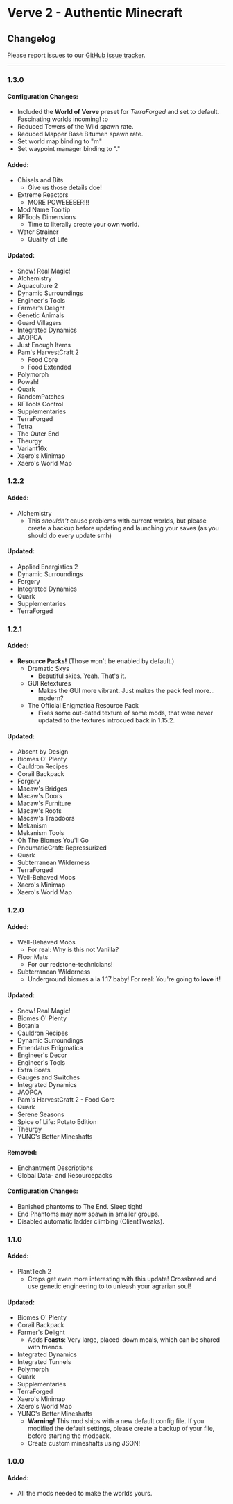 # Verve 2 - Authentic Minecraft
## Changelog

Please report issues to our [GitHub issue tracker](https://github.com/VerveTeam/Verve-2/issues).

---

### 1.3.0

#### Configuration Changes:
- Included the **World of Verve** preset for _TerraForged_ and set to default. Fascinating worlds incoming! :o
- Reduced Towers of the Wild spawn rate.
- Reduced Mapper Base Bitumen spawn rate.
- Set world map binding to "m"
- Set waypoint manager binding to "."

#### Added:
- Chisels and Bits
    - Give us those details doe!
- Extreme Reactors
    - MORE POWEEEEER!!!
- Mod Name Tooltip
- RFTools Dimensions
    - Time to literally create your own world.
- Water Strainer
    - Quality of Life

#### Updated:
- Snow! Real Magic!
- Alchemistry
- Aquaculture 2
- Dynamic Surroundings
- Engineer's Tools
- Farmer's Delight
- Genetic Animals
- Guard Villagers
- Integrated Dynamics
- JAOPCA
- Just Enough Items
- Pam's HarvestCraft 2
    - Food Core
    - Food Extended
- Polymorph
- Powah!
- Quark
- RandomPatches
- RFTools Control
- Supplementaries
- TerraForged
- Tetra
- The Outer End
- Theurgy
- Variant16x
- Xaero's Minimap
- Xaero's World Map

### 1.2.2

#### Added:
- Alchemistry
    - This *shouldn't* cause problems with current worlds, but please create a backup before updating and launching your saves (as you should do every update smh)

#### Updated:
- Applied Energistics 2
- Dynamic Surroundings
- Forgery
- Integrated Dynamics
- Quark
- Supplementaries
- TerraForged

### 1.2.1

#### Added:
- **Resource Packs!** (Those won't be enabled by default.)
    - Dramatic Skys
        - Beautiful skies. Yeah. That's it.
    - GUI Retextures
        - Makes the GUI more vibrant. Just makes the pack feel more... modern?
    - The Official Enigmatica Resource Pack
        - Fixes some out-dated texture of some mods, that were never updated to the textures introcued back in 1.15.2.

#### Updated:
- Absent by Design
- Biomes O' Plenty
- Cauldron Recipes
- Corail Backpack
- Forgery
- Macaw's Bridges
- Macaw's Doors
- Macaw's Furniture
- Macaw's Roofs
- Macaw's Trapdoors
- Mekanism
- Mekanism Tools
- Oh The Biomes You'll Go
- PneumaticCraft: Repressurized
- Quark
- Subterranean Wilderness
- TerraForged
- Well-Behaved Mobs
- Xaero's Minimap
- Xaero's World Map

### 1.2.0

#### Added:
- Well-Behaved Mobs
    - For real: Why is this not Vanilla?
- Floor Mats
    - For our redstone-technicians!
- Subterranean Wilderness
    - Underground biomes a la 1.17 baby! For real: You're going to **love** it!

#### Updated:
- Snow! Real Magic!
- Biomes O' Plenty
- Botania
- Cauldron Recipes
- Dynamic Surroundings
- Emendatus Enigmatica
- Engineer's Decor
- Engineer's Tools
- Extra Boats
- Gauges and Switches
- Integrated Dynamics
- JAOPCA
- Pam's HarvestCraft 2 - Food Core
- Quark
- Serene Seasons
- Spice of Life: Potato Edition
- Theurgy
- YUNG's Better Mineshafts

#### Removed:
- Enchantment Descriptions
- Global Data- and Resourcepacks

#### Configuration Changes:
- Banished phantoms to The End. Sleep tight!
- End Phantoms may now spawn in smaller groups.
- Disabled automatic ladder climbing (ClientTweaks).

### 1.1.0

#### Added:
- PlantTech 2
    - Crops get even more interesting with this update! Crossbreed and use genetic engineering to to unleash your agrarian soul!

#### Updated:
- Biomes O' Plenty
- Corail Backpack
- Farmer's Delight
    - Adds **Feasts**: Very large, placed-down meals, which can be shared with friends.
- Integrated Dynamics
- Integrated Tunnels
- Polymorph
- Quark
- Supplementaries
- TerraForged
- Xaero's Minimap
- Xaero's World Map
- YUNG's Better Mineshafts
    - **Warning!** This mod ships with a new default config file. If you modified the default settings, please create a backup of your file, before starting the modpack.
    - Create custom mineshafts using JSON!

### 1.0.0

#### Added:
- All the mods needed to make the worlds yours.